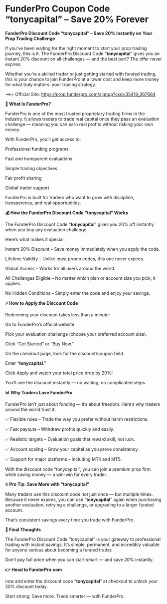 # FunderPro Coupon Code “tonycapital” – Save 20% Forever

**FunderPro Discount Code “tonycapital” – Save 20% Instantly on Your Prop Trading Challenge**

If you’ve been waiting for the right moment to start your prop trading journey, this is it.
The FunderPro Discount Code “**tonycapital**” gives you an instant 20% discount on all challenges — and the best part? The offer never expires.

Whether you’re a skilled trader or just getting started with funded trading, this is your chance to join FunderPro at a lower cost and keep more money for what truly matters: your trading strategy.

==>> Official Site: https://prop.funderpro.com/signup?cxd=35419_367664

**💼 What Is FunderPro?**

FunderPro is one of the most trusted proprietary trading firms in the industry. It allows traders to trade real capital once they pass an evaluation challenge — meaning you can earn real profits without risking your own money.

With FunderPro, you’ll get access to:

Professional funding programs

Fast and transparent evaluations

Simple trading objectives

Fair profit sharing

Global trader support

FunderPro is built for traders who want to grow with discipline, transparency, and real opportunities.

**💰 How the FunderPro Discount Code “tonycapital” Works**

The FunderPro Discount Code “**tonycapital**” gives you 20% off instantly when you buy any evaluation challenge.

Here’s what makes it special:

Instant 20% Discount – Save money immediately when you apply the code.

Lifetime Validity – Unlike most promo codes, this one never expires.

Global Access – Works for all users around the world.

All Challenges Eligible – No matter which plan or account size you pick, it applies.

No Hidden Conditions – Simply enter the code and enjoy your savings.

**⚡ How to Apply the Discount Code**

Redeeming your discount takes less than a minute:

Go to FunderPro’s official website
.

Pick your evaluation challenge (choose your preferred account size).

Click “Get Started” or “Buy Now.”

On the checkout page, look for the discount/coupon field.

Enter “**tonycapital**.”

Click Apply and watch your total price drop by 20%!

You’ll see the discount instantly — no waiting, no complicated steps.

**📊 Why Traders Love FunderPro**

FunderPro isn’t just about funding — it’s about freedom. Here’s why traders around the world trust it:

✅ Flexible rules – Trade the way you prefer without harsh restrictions.

✅ Fast payouts – Withdraw profits quickly and easily.

✅ Realistic targets – Evaluation goals that reward skill, not luck.

✅ Account scaling – Grow your capital as you prove consistency.

✅ Support for major platforms – Including MT4 and MT5.

With the discount code “tonycapital”, you can join a premium prop firm while saving money — a win-win for every trader.

**💡 Pro Tip: Save More with “tonycapital”**

Many traders use this discount code not just once — but multiple times.
Because it never expires, you can use “**tonycapital**” again when purchasing another evaluation, retrying a challenge, or upgrading to a larger funded account.

That’s consistent savings every time you trade with FunderPro.

**🏁 Final Thoughts**

The FunderPro Discount Code “tonycapital” is your gateway to professional trading with instant savings. It’s simple, permanent, and incredibly valuable for anyone serious about becoming a funded trader.

Don’t pay full price when you can start smart — and save 20% instantly.

**👉 Head to FunderPro.com**

 now and enter the discount code “**tonycapital**” at checkout to unlock your 20% discount today.

Start strong. Save more. Trade smarter — with FunderPro.
